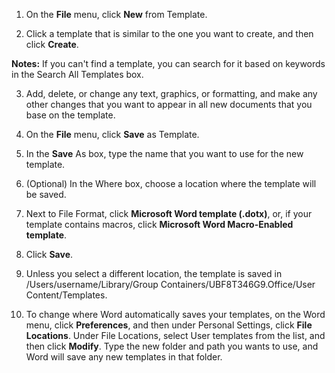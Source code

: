 1. On the **File** menu, click **New** from Template.

2. Click a template that is similar to the one you want to create, and then click **Create**.
   
  **Notes:** If you can't find a template, you can search for it based on keywords in the Search All Templates box.

3. Add, delete, or change any text, graphics, or formatting, and make any other changes that you want to appear in all new documents that you base on the template.
   
4. On the **File** menu, click **Save** as Template.
   
5. In the **Save** As box, type the name that you want to use for the new template.
   
6. (Optional) In the Where box, choose a location where the template will be saved.
   
7. Next to File Format, click **Microsoft Word template (.dotx)**, or, if your template contains macros, click **Microsoft Word Macro-Enabled template**.
   
8. Click **Save**.
   
9.  Unless you select a different location, the template is saved in /Users/username/Library/Group Containers/UBF8T346G9.Office/User Content/Templates.
    
10. To change where Word automatically saves your templates, on the Word menu, click **Preferences**, and then under Personal Settings, click **File Locations**. Under File Locations, select User templates from the list, and then click **Modify**. Type the new folder and path you wants to use, and Word will save any new templates in that folder.
